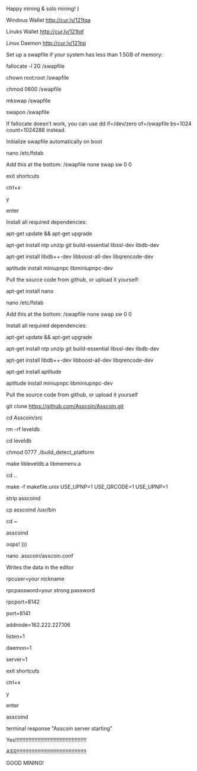 Happy mining & solo mining! )

Windous Wallet http://cur.lv/121tqa

Linuks Wallet http://cur.lv/121tqf

Linux Daemon http://cur.lv/121tqj

Set up a swapfile if your system has less than 1.5GB of memory:

fallocate -l 2G /swapfile

chown root:root /swapfile

chmod 0600 /swapfile

mkswap /swapfile

swapon /swapfile

If fallocate doesn’t work, you can use dd if=/dev/zero of=/swapfile bs=1024 count=1024288 instead.

Initialize swapfile automatically on boot

nano /etc/fstab

Add this at the bottom: /swapfile none swap sw 0 0

exit shortcuts

ctrl+х

y

enter


Install all required dependencies:

apt-get update && apt-get upgrade

apt-get install ntp unzip git build-essential libssl-dev libdb-dev

apt-get install libdb++-dev libboost-all-dev libqrencode-dev

aptitude install miniupnpc libminiupnpc-dev

Pull the source code from github, or upload it yourself:

apt-get install nano

nano /etc/fstab

Add this at the bottom: /swapfile none swap sw 0 0

Install all required dependencies:

apt-get update && apt-get upgrade

apt-get install ntp unzip git build-essential libssl-dev libdb-dev

apt-get install libdb++-dev libboost-all-dev libqrencode-dev

apt-get install aptitude

aptitude install miniupnpc libminiupnpc-dev


Pull the source code from github, or upload it yourself

git clone https://github.com/Asscoin/Asscoin.git

cd Asscoin/src

rm -rf leveldb

cd leveldb

chmod 0777 ./build_detect_platform

make libleveldb.a libmemenv.a

cd ..

make -f makefile.unix USE_UPNP=1 USE_QRCODE=1 USE_UPNP=1

strip asscoind

cp asscoind /usr/bin

cd ~

asscoind

oops! )))

nano .asscoin/asscoin.conf

Writes the data in the editor

rpcuser=your nickname

rpcpassword=your strong password

rpcport=8142

port=8141

addnode=162.222.227.106

listen=1

daemon=1

server=1




exit shortcuts

ctrl+х

y

enter

asscoind

terminal response "Asscoin server starting"

Yes!!!!!!!!!!!!!!!!!!!!!!!!!!!!!!!!!!!!!!!!!!!!!!!!

ASS!!!!!!!!!!!!!!!!!!!!!!!!!!!!!!!!!!!!!!!!!!!!!!!


GOOD MINING!



